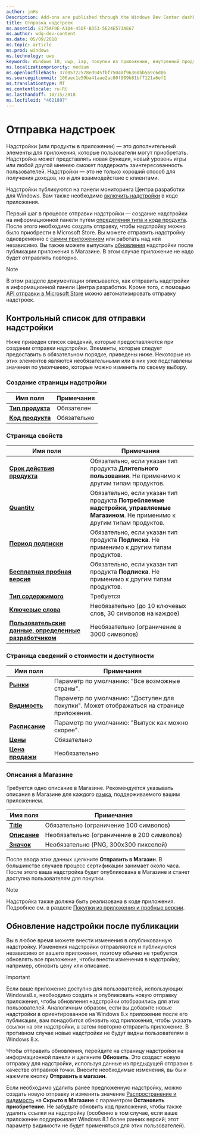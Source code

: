 ```yaml
---
author: jnHs
Description: Add-ons are published through the Windows Dev Center dashboard.
title: Отправка надстроек
ms.assetid: E175AF9E-A1D4-45DF-B353-5E24E573AE67
ms.author: wdg-dev-content
ms.date: 05/09/2018
ms.topic: article
ms.prod: windows
ms.technology: uwp
keywords: Windows 10, uwp, iap, покупки из приложения, внутренний продукт приложения, отправки iap
ms.localizationpriority: medium
ms.openlocfilehash: 37d05722578ed945fbf75040f96360bb569c6d06
ms.sourcegitcommit: 106aec1e59ba41aae2ac00f909b81bf7121a6ef1
ms.translationtype: MT
ms.contentlocale: ru-RU
ms.lasthandoff: 10/15/2018
ms.locfileid: "4621897"
---
```

# <a name="add-on-submissions"></a>Отправка надстроек

Надстройки (или продукты в приложении) — это дополнительный элементы для приложения, которые пользователи могут приобретать. Надстройка может представлять новая функция, новый уровень игры или любой другой мнению сможет поддержать заинтересованность пользователей. Надстройки — это не только хороший способ для получения доходов, но и для взаимодействие с клиентами.

Надстройки публикуются на панели мониторинга Центра разработки для Windows. Вам также необходимо [включить надстройки](../monetize/in-app-purchases-and-trials.md) в коде приложения.

Первый шаг в процессе отправки надстройки — создание надстройки на информационной панели путем [определения типа и кода продукта](set-your-add-on-product-id.md). После этого необходимо создать отправку, чтобы надстройку можно было приобрести в Microsoft Store. Вы можете отправить надстройку одновременно с [самим приложением](app-submissions.md) или работать над ней независимо. Вы также можете выпускать [обновления](#updating-an-add-on-after-publication) надстройки после публикации приложения в Магазине. В этом случае приложение не надо будет отправлять повторно.

> [!NOTE]
> В этом разделе документации описывается, как отправить надстройки в информационной панели Центра разработки. Кроме того, с помощью [API отправки в Microsoft Store](../monetize/create-and-manage-submissions-using-windows-store-services.md) можно автоматизировать отправку надстроек.


## <a name="checklist-for-submitting-an-add-on"></a>Контрольный список для отправки надстройки

Ниже приведен список сведений, которые предоставляются при создании отправки надстройки. Элементы, которые следует предоставить в обязательном порядке, приведены ниже. Некоторые из этих элементов являются необязательными или в них уже подставлены значения по умолчанию, которые можно изменить по своему выбору.


### <a name="create-a-new-add-on-page"></a>Создание страницы надстройки

| Имя поля                    | Примечания                            |
|-------------------------------|----------------------------------|
| [**Тип продукта**](set-your-add-on-product-id.md#product-type)      | Обязателен |  
| [**Код продукта**](set-your-add-on-product-id.md#product-id)          | Обязательно |        


### <a name="properties-page"></a>Страница свойств

| Имя поля                    | Примечания                              |   
|-------------------------------|------------------------------------|
| [**Срок действия продукта**](enter-add-on-properties.md#product-lifetime)  | Обязательно, если указан тип продукта **Длительного пользования**. Не применимо к другим типам продуктов. |
| [**Quantity**](enter-add-on-properties.md#quantity)  | Обязательно, если указан тип продукта **Потребляемые надстройки, управляемые Магазином**. Не применимо к другим типам продуктов. |
| [**Период подписки**](enter-add-on-properties.md#subscription-period)          | Обязательно, если указан тип продукта **Подписка**. Не применимо к другим типам продуктов.       |  
| [**Бесплатная пробная версия**](enter-add-on-properties.md#free-trial)          | Обязательно, если указан тип продукта **Подписка**. Не применимо к другим типам продуктов.       |
| [**Тип содержимого**](enter-add-on-properties.md#content-type)          | Требуется    |               
| [**Ключевые слова**](enter-add-on-properties.md#keywords)                  | Необязательно (до 10 ключевых слов, 30 символов на каждое) |
| [**Пользовательские данные, определенные разработчиком**](enter-add-on-properties.md#custom-developer-data)   | Необязательно (ограничение в 3000 символов)            |


### <a name="pricing-and-availability-page"></a>Страница сведений о стоимости и доступности

| Имя поля                    | Примечания                                       |
|-------------------------------|---------------------------------------------|
| [**Рынки**](set-add-on-pricing-and-availability.md#markets)  | Параметр по умолчанию: "Все возможные страны". |
| [**Видимость**](set-add-on-pricing-and-availability.md#visibility)   | Параметр по умолчанию: "Доступен для покупки". Может отображаться на странице приложения. |
| [**Расписание**](set-add-on-pricing-and-availability.md#schedule)    | Параметр по умолчанию: "Выпуск как можно скорее".
| [**Цены**](set-add-on-pricing-and-availability.md#pricing)                | Обязательно                                    |
| [**Цена продажи**](put-apps-and-add-ons-on-sale.md)               | Необязательно                    |


### <a name="store-listings"></a>Описания в Магазине

Требуется одно описание в Магазине. Рекомендуется указывать описания в Магазине для каждого [языка](create-add-on-store-listings.md#store-listing-languages), поддерживаемого вашим приложением.

| Имя поля                    | Примечания                                       |
|-------------------------------|---------------------------------------------|
| [**Title**](create-add-on-store-listings.md#title)                    | Обязательно (ограничение 100 символов)           |
| [**Описание**](create-add-on-store-listings.md#description)       | Необязательно (ограничение в 200 символов)            |
| [**Значок**](create-add-on-store-listings.md#icon)                    | Необязательно (PNG, 300x300 пикселей)            |


После ввода этих данных щелкните **Отправить в Магазин**. В большинстве случаев процесс сертификации занимает около часа. После этого ваша надстройка будет опубликована в Магазине и станет доступна пользователям для покупки.

> [!NOTE]
> Надстройка также должна быть реализована в коде приложения. Подробнее см. в разделе [Покупки из приложения и пробные версии](../monetize/in-app-purchases-and-trials.md).


## <a name="updating-an-add-on-after-publication"></a>Обновление надстройки после публикации

Вы в любое время можете внести изменения в опубликованную надстройку. Изменения надстройки отправляются и публикуются независимо от вашего приложения, поэтому обычно не требуется обновлять все приложение, чтобы внести изменения в надстройку, например, обновить цену или описание.

> [!IMPORTANT]
> Если ваше приложение доступно для пользователей, использующих Windows8.x, необходимо создать и опубликовать новую отправку приложения, чтобы обновления надстройки отобразились для этих пользователей. Аналогичным образом, если вы добавите новые надстройки в ориентированное на Windows 8.x приложение после его публикации, вам понадобится обновить код приложения, чтобы указать ссылки на эти надстройки, а затем повторно отправить приложение. В противном случае новые надстройки не будут видны пользователям в Windows 8.x.

Чтобы отправить обновления, перейдите на страницу надстройки на информационной панели и щелкните **Обновить**. Это создаст новую отправку для надстройки, используя данные из предыдущей отправки в качестве отправной точки. Внесите необходимые изменения, вы бы и нажмите кнопку **Отправить в магазин**.

Если необходимо удалить ранее предложенную надстройку, можно создать новую отправку и изменить значение [Распространение и видимость](set-add-on-pricing-and-availability.md) на **Скрыто в Магазине** с параметром **Остановить приобретение**. Не забудьте обновить код приложения, чтобы также удалить ссылки на надстройку (особенно в том случае, если ваше приложение поддерживает Windows 8.1 более ранних версий; этот параметр видимости не будет применяться для этих пользователей).
